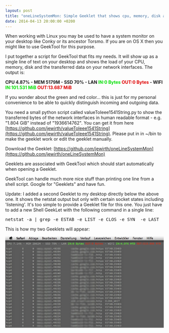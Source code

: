 ```yaml
---
layout: post
title: "oneLineSystemMon: Simple Geeklet that shows cpu, memory, disk and transferred network data"
date: 2014-04-13 20:00:00 +0200
---
```

When working with Linux you may be used to have a system monitor on your desktop like Conky or its ancestor Torsmo. If you are on OS X then you might like to use GeekTool for this purpose.

I put together a script for GeekTool that fits my needs. It will show up as a single line of text on your desktop and shows the load of your CPU, memory, disk and the transferred data on your network interfaces. The output is:

**CPU 4.87% - MEM 5179M - SSD 70% - LAN <font color="#00DF00">IN:0 Bytes</font> <font color="#DF0000">OUT:0 Bytes</font> - WIFI <font color="#00DF00">IN:101.531 MiB</font> <font color="#DF0000">OUT:13.687 MiB</font>**

If you wonder about the green and red color... this is just for my personal convenience to be able to quickly distinguish incoming and outgoing data.

You need a small python script called valueToIeee1541String.py to show the transferred bytes of the network interfaces in human readable format - e.g. "1.804 GiB" instead of "1936614762". You can get it from here [https://github.com/jewirth/valueToIeee1541String](https://github.com/jewirth/valueToIeee1541String). Please put in in ~/bin to make the geeklet work or edit the geeklet manually.

Download the Geeklet: [https://github.com/jewirth/oneLineSystemMon](https://github.com/jewirth/oneLineSystemMon)

Geeklets are associated with GeekTool which should start automatically when opening a Geeklet.

GeekTool can handle much more nice stuff than printing one line from a shell script. Google for "Geeklets" and have fun.

Update: I added a second Geeklet to my desktop directly below the above one. It shows the netstat output but only with certain socket states including 'listening'. It's too simple to provide a Geeklet file for this one. You just have to add a new Shell GeekLet with the following command in a single line:

<PRE>netstat -a | grep -e ESTAB -e LIST -e CLOS -e SYN_ -e LAST_ -e _ACK -e FIN_ -e TIME_</PRE>

This is how my two Geeklets will appear:

![image](/images/onelinesystemmon/geeklets.jpg)
